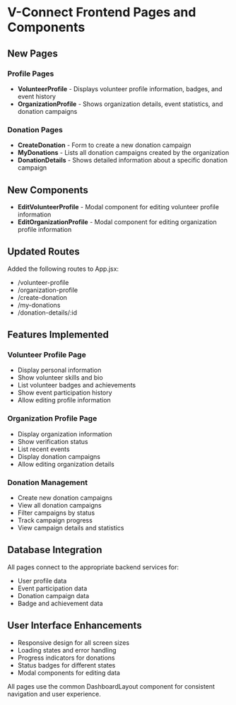 # V-Connect Frontend Pages and Components

## New Pages

### Profile Pages
- **VolunteerProfile** - Displays volunteer profile information, badges, and event history
- **OrganizationProfile** - Shows organization details, event statistics, and donation campaigns

### Donation Pages
- **CreateDonation** - Form to create a new donation campaign
- **MyDonations** - Lists all donation campaigns created by the organization
- **DonationDetails** - Shows detailed information about a specific donation campaign

## New Components
- **EditVolunteerProfile** - Modal component for editing volunteer profile information
- **EditOrganizationProfile** - Modal component for editing organization profile information

## Updated Routes
Added the following routes to App.jsx:
- /volunteer-profile
- /organization-profile
- /create-donation
- /my-donations
- /donation-details/:id

## Features Implemented

### Volunteer Profile Page
- Display personal information
- Show volunteer skills and bio
- List volunteer badges and achievements
- Show event participation history
- Allow editing profile information

### Organization Profile Page
- Display organization information
- Show verification status
- List recent events
- Display donation campaigns
- Allow editing organization details

### Donation Management
- Create new donation campaigns
- View all donation campaigns
- Filter campaigns by status
- Track campaign progress
- View campaign details and statistics

## Database Integration
All pages connect to the appropriate backend services for:
- User profile data
- Event participation data
- Donation campaign data
- Badge and achievement data

## User Interface Enhancements
- Responsive design for all screen sizes
- Loading states and error handling
- Progress indicators for donations
- Status badges for different states
- Modal components for editing data

All pages use the common DashboardLayout component for consistent navigation and user experience.
